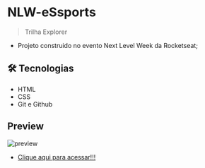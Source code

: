 # NLW-eSsports
> Trilha Explorer
* Projeto construido no evento Next Level Week da Rocketseat;

## 🛠 Tecnologias
- HTML
- CSS
- Git e Github

## Preview
![preview](./github/preview.png)

* [Clique aqui para acessar!!!](https://bianca-mirtes.github.io/NLW-eSports/)